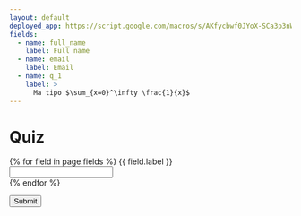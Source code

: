 ```yaml
---
layout: default
deployed_app: https://script.google.com/macros/s/AKfycbwf0JYoX-SCa3p3nWRJ0DinLXenfsqr1_LY9glfl4IfHsTlj7c/exec
fields: 
  - name: full_name
    label: Full name
  - name: email
    label: Email
  - name: q_1
    label: >
      Ma tipo $\sum_{x=0}^\infty \frac{1}{x}$
---
```


# Quiz

<form>

  {% for field in page.fields %}
    <label>{{ field.label }}</label>
    <br/>
    <input name="{{ field.name }}" />
    <br/>
  {% endfor %}


  <button id="submit-form">Submit</button>

</form>


<script>
$('#submit-form').on('click', function(e) {
  e.preventDefault();
  var jqxhr = $.ajax({
    url: '{{ page.deployed_app }}',
    method: "GET",
    dataType: "json",
    data: $('form').serializeObject()
  }).success(
    alert("GREAT SUCCESS")
    // do something
  );
})
</script>
